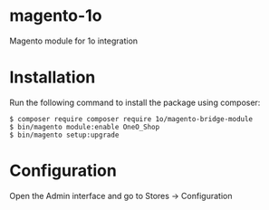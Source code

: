# magento-1o
Magento module for 1o integration


# Installation

Run the following command to install the package using composer:
```
$ composer require composer require 1o/magento-bridge-module
$ bin/magento module:enable OneO_Shop
$ bin/magento setup:upgrade
```

# Configuration

Open the Admin interface and go to Stores -> Configuration